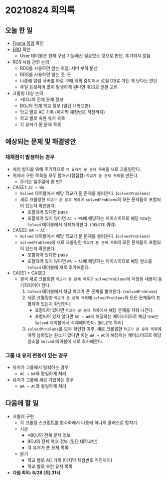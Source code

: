 # 20210824 회의록



## 오늘 한 일

- [Figma 목업](https://www.figma.com/file/Hj8XsYwKPGz1irqiiqNRdz/BOJ-BREAKER?node-id=0%3A1) 확인
- [ERD](https://dbdiagram.io/d/612115616dc2bb6073b52adb) 확인
  - User 테이블은 현재 구상 기능에선 필요없는 것으로 판단, 추가하지 않음
- RDS 사용 관련 논의
  - RDS를 사용하면 얻는 이점: 서버 부하 분산
  - RDS를 사용하면 잃는 것: 돈
  - 나중에 알림 서버를 따로 구매 계획 중이어서 로컬 DB로 가는 게 낫다는 판단
  - 후일 트래픽이 많이 발생하게 된다면 RDS로 전환 고려
- 크롤링 대상 논의
  - \*BOJ의 전체 문제 정보
  - BOJ의 전체 학교 정보 (일단 대학교만)
  - 학교 별로 AC 기록 (마지막 채점번호 직전까지)
  - 학교 별로 속한 유저 목록
  - 각 유저가 푼 문제 목록



## 예상되는 문제 및 해결방안

### 재채점이 발생하는 경우

- 에러 방지를 위해 주기적으로 `각 유저가 푼 문제 목록`을 새로 크롤링한다.
- 위에서 구한 목록을 모두 합쳐서(합집합) `학교가 푼 문제 목록`을 만든다.
  - 주기는 일주일에 한 번?
- CASE1: `AC → WA`
  - `Solved` 테이블에서 해당 학교가 푼 문제를 불러온다. (`solvedProblems`)
  - 새로 크롤링한 `학교가 푼 문제 목록`에 `solvedProblems`의 모든 문제들이 포함되어 있는지 확인한다.
    - 포함되어 있다면 pass
    - 포함되어 있지 않다면 `AC → WA`에 해당하는 케이스이므로 해당 row는 `Solved` 테이블에서 삭제해야한다. (`DELETE` 쿼리)
- CASE2: `WA → AC`
  - `Solved` 테이블에서 해당 학교가 푼 문제를 불러온다. (`solvedProblems`)
  - `solvedProblems`에 새로 크롤링한 `학교가 푼 문제 목록`의 모든 문제들이 포함되어 있는지 확인한다.
    - 포함되어 있다면 pass
    - 포함되어 있지 않다면 `WA → AC`에 해당하는 케이스이므로 해당 원소를 `Solved` 테이블에 새로 추가해준다.
- CASE1 + CASE2
  - 결국 새로 크롤링한 `학교가 푼 문제 목록`과 `solvedProblems`에 저장된 내용이 동기화되어야 한다.
    1. `Solved` 테이블에서 해당 학교가 푼 문제를 불러온다. (`solvedProblems`)
    2. 새로 크롤링한 `학교가 푼 문제 목록`에 `solvedProblems`의 모든 문제들이 포함되어 있는지 확인한다.
       - 포함되어 있다면 `학교가 푼 문제 목록`에서 해당 문제를 지워 나간다.
       - 포함되어 있지 않다면 `AC → WA`에 해당하는 케이스이므로 해당 row는 `Solved` 테이블에서 삭제해야한다. (`DELETE` 쿼리)
    3. `solvedProblems`를 모두 확인한 이후, 새로 크롤링한 `학교가 푼 문제 목록`에 아직 남아있는 원소가 있다면 이는 `WA → AC`에 해당하는 케이스이므로 해당 원소를 `Solved` 테이블에 새로 추가해준다.

### 그룹 내 유저 변동이 있는 경우

- 유저가 그룹에서 탈퇴하는 경우
  - `AC → WA`와 동일하게 처리
- 유저가 그룹에 새로 가입하는 경우
  - `WA → AC`와 동일하게 처리



## 다음에 할 일

- 크롤러 구현
  - 각 크롤링 스크립트를 함수화해서 나중에 하나의 클래스로 합치기
  - 시온
    - \*BOJ의 전체 문제 정보
    - BOJ의 전체 학교 정보 (일단 대학교만)
    - 각 유저가 푼 문제 목록
  - 문기
    - 학교 별로 AC 기록 (마지막 채점번호 직전까지)
    - 학교 별로 속한 유저 목록
- **다음 회의: 8/28 (토) 21시**
